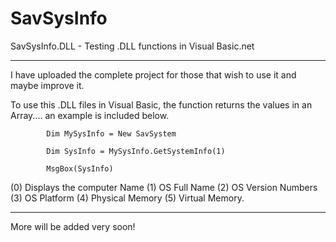 # SavSysInfo
SavSysInfo.DLL - Testing .DLL functions in Visual Basic.net

<hr>

I have uploaded the complete project for those that wish to use it and maybe improve it.

To use this .DLL files in Visual Basic, the function returns the values in an Array....  an example is included below.

```
        Dim MySysInfo = New SavSystem

        Dim SysInfo = MySysInfo.GetSystemInfo(1)

        MsgBox(SysInfo)
```

(0) Displays the computer Name
(1) OS Full Name
(2) OS Version Numbers
(3) OS Platform
(4) Physical Memory
(5) Virtual Memory.

<hr>
More will be added very soon!

